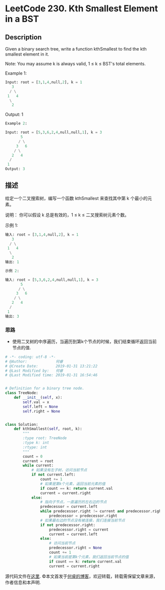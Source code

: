 # LeetCode 230. Kth Smallest Element in a BST

## Description

Given a binary search tree, write a function kthSmallest to find the kth smallest element in it.

Note: 
You may assume k is always valid, 1 ≤ k ≤ BST's total elements.

Example 1:

```python
Input: root = [3,1,4,null,2], k = 1
   3
  / \
 1   4
  \
   2
```
Output: 1

```python
Example 2:

Input: root = [5,3,6,2,4,null,null,1], k = 3
       5
      / \
     3   6
    / \
   2   4
  /
 1
Output: 3
```

## 描述

给定一个二叉搜索树，编写一个函数 kthSmallest 来查找其中第 k 个最小的元素。

说明：
你可以假设 k 总是有效的，1 ≤ k ≤ 二叉搜索树元素个数。

示例 1:

```python
输入: root = [3,1,4,null,2], k = 1
   3
  / \
 1   4
  \
   2
输出: 1
```

```python
示例 2:

输入: root = [5,3,6,2,4,null,null,1], k = 3
       5
      / \
     3   6
    / \
   2   4
  /
 1
输出: 3
```

### 思路
* 使用二叉树的中序遍历，当遍历到第k个节点的时候，我们结束循环返回当前节点的值.

```python
# -*- coding: utf-8 -*-
# @Author:             何睿
# @Create Date:        2019-01-31 13:21:22
# @Last Modified by:   何睿
# @Last Modified time: 2019-01-31 16:54:46


# Definition for a binary tree node.
class TreeNode:
    def __init__(self, x):
        self.val = x
        self.left = None
        self.right = None


class Solution:
    def kthSmallest(self, root, k):
        """
        :type root: TreeNode
        :type k: int
        :rtype: int
        """
        count = 0
        current = root
        while current:
            # 如果没有左子树，访问当前节点
            if not current.left:
                count += 1
                # 如果是第k个元素，返回当前元素的值
                if count == k: return current.val
                current = current.right
            else:
                # 指向子节点，一直遍历的左右边的节点
                predecessor = current.left
                while predecessor.right != current and predecessor.right:
                    predecessor = predecessor.right
                # 如果最右边的节点没有被连接，我们连接当前节点
                if not predecessor.right:
                    predecessor.right = current
                    current = current.left
                else:
                    # 访问当前节点
                    predecessor.right = None
                    count += 1
                    # 如果当前是第k个元素，我们返回当前节点的值
                    if count == k: return current.val
                    current = current.right
```

源代码文件在[这里](https://github.com/ruicore/Algorithm/blob/master/Leetcode/2019-01-31-230-Kth-Smallest-Element-in-a-BST.py).
©本文首发于[何睿的博客](https://www.ruicore.cn/leetcode-230-kth-smallest-element-in-a-bst/)，欢迎转载，转载需保留文章来源，作者信息和本声明.
